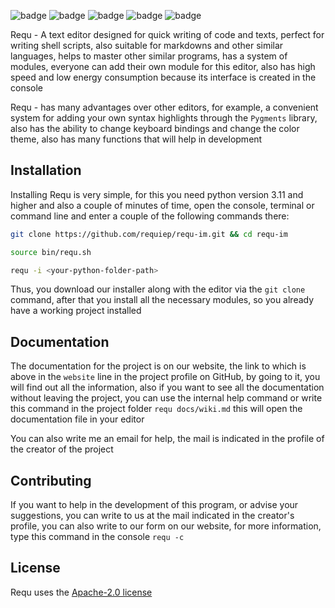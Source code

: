 ![badge](https://img.shields.io/github/languages/top/requiep/requ-im)
![badge](https://img.shields.io/github/languages/code-size/requiep/requ-im)
![badge](https://img.shields.io/github/license/requiep/requ-im)
![badge](https://img.shields.io/badge/version-1.23.04-informational)
![badge](https://img.shields.io/badge/platform-MacOS%2C%20Linux%2C%20Windows-lightgrey)

Requ - A text editor designed for quick writing of code and texts, perfect for writing shell scripts, also suitable for markdowns and other similar languages, helps to master other similar programs, has a system of modules, everyone can add their own module for this editor, also has high speed and low energy consumption because its interface is created in the console

Requ - has many advantages over other editors, for example, a convenient system for adding your own syntax highlights through the `Pygments` library, also has the ability to change keyboard bindings and change the color theme, also has many functions that will help in development

## Installation
Installing Requ is very simple, for this you need python version 3.11 and higher and also a couple of minutes of time, open the console, terminal or command line and enter a couple of the following commands there:
```bash
git clone https://github.com/requiep/requ-im.git && cd requ-im

source bin/requ.sh

requ -i <your-python-folder-path>
```
Thus, you download our installer along with the editor via the `git clone` command, after that you install all the necessary modules, so you already have a working project installed


## Documentation
The documentation for the project is on our website, the link to which is above in the `website` line in the project profile on GitHub, by going to it, you will find out all the information, also if you want to see all the documentation without leaving the project, you can use the internal help command or write this command in the project folder `requ docs/wiki.md` this will open the documentation file in your editor

You can also write me an email for help, the mail is indicated in the profile of the creator of the project

## Contributing
If you want to help in the development of this program, or advise your suggestions, you can write to us at the mail indicated in the creator's profile, you can also write to our form on our website, for more information, type this command in the console `requ -c`

## License
Requ uses the [Apache-2.0 license](https://github.com/requiep/requ-im/blob/main/LICENSE)

